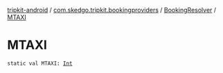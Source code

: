 [tripkit-android](../../index.md) / [com.skedgo.tripkit.bookingproviders](../index.md) / [BookingResolver](index.md) / [MTAXI](./-m-t-a-x-i.md)

# MTAXI

`static val MTAXI: `[`Int`](https://kotlinlang.org/api/latest/jvm/stdlib/kotlin/-int/index.html)